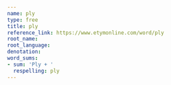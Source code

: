 ```yaml
---
name: ply
type: free
title: ply
reference_link: https://www.etymonline.com/word/ply
root_name: 
root_language: 
denotation: 
word_sums:
- sum: 'Ply + '
  respelling: ply
---
```

